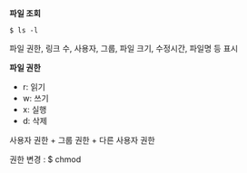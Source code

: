 
**파일 조회**
```
$ ls -l
```
파일 권한, 링크 수, 사용자, 그룹, 파일 크기, 수정시간, 파일명 등 표시


**파일 권한**
- r: 읽기
- w: 쓰기
- x: 실행
- d: 삭제

사용자 권한 + 그룹 권한 + 다른 사용자 권한

권한 변경 : $ chmod
